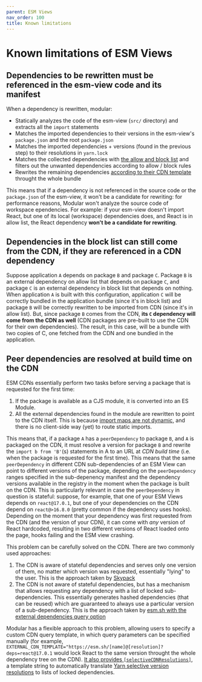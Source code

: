 ```yaml
---
parent: ESM Views
nav_order: 100
title: Known limitations
---
```


# Known limitations of ESM Views

## Dependencies to be rewritten must be referenced in the esm-view code and its manifest

When a dependency is rewritten, modular:

- Statically analyzes the code of the esm-view (`src/` directory) and extracts
  all the `import` statements
- Matches the imported dependencies to their versions in the esm-view's
  `package.json` and the root `package.json`
- Matches the imported dependencies + versions (found in the previous step) to
  their resolutions in `yarn.lock`
- Matches the collected dependencies with
  [the allow and block list](./customize-bundle-strategy.md) and filters out the
  unwanted dependencies according to allow / block rules
- Rewrites the remaining dependencies
  [according to their CDN template](./esm-cdn.md) throught the whole bundle

This means that if a dependency is not referenced in the source code or the
`package.json` of the esm-view, it won't be a candidate for rewriting: for
performance reasons, Modular won't analyze the source code of workspace
ependencies. For example: if your esm-view doesn't import React, but one of its
local (workspace) dependencies does, and React is in allow list, the React
dependency **won't be a candidate for rewriting**.

## Dependencies in the block list can still come from the CDN, if they are referenced in a CDN dependency

Suppose application `A` depends on package `B` and package `C`. Package `B` is
an external dependency on allow list that depends on package `C`, and package
`C` is an external dependency in block list that depends on nothing. When
application `A` is built with this configuration, application `C` will be
correctly bundled in the application bundle (since it's in block list) and
package `B` will be correctly rewritten to be imported from CDN (since it's in
allow list). But, since package `B` comes from the CDN, **its `C` dependency
will come from the CDN as well** (CDN packages are pre-built to use the CDN for
their own dependencies). The result, in this case, will be a bundle with two
copies of C, one fetched from the CDN and one bundled in the application.

## Peer dependencies are resolved at build time on the CDN

ESM CDNs essentially perform two tasks before serving a package that is
requested for the first time:

1. If the package is available as a CJS module, it is converted into an ES
   Module.
2. All the external dependencies found in the module are rewritten to point to
   the CDN itself. This is because
   [import maps are not dynamic](https://github.com/WICG/import-maps/issues/92),
   and there is no client-side way (yet) to route static imports.

This means that, if a package `A` has a `peerDependency` to package `B`, and `A`
is packaged on the CDN, it must resolve a version for package `B` and rewrite
the `import b from 'B'`(s) statements in A to an URL at _CDN build time_ (i.e.
when the package is requested for the first time). This means that the same
`peerDependency` in different CDN sub-dependencies of an ESM View can point to
different versions of the package, depending on the `peerDependency` ranges
specified in the sub-depenency manifest and the dependency versions available in
the registry in the moment when the package is built on the CDN. This is
particularly relevant in case the `peerDependency` in question is stateful:
suppose, for example, that one of your ESM Views depends on `react@17.0.1`, but
one of your dependencies on the CDN depend on `react@>16.8.0` (pretty common if
the dependency uses hooks). Depending on the moment that your dependency was
first requested from the CDN (and the version of your CDN), it can come with
_any_ version of React hardcoded, resulting in two different versions of React
loaded onto the page, hooks failing and the ESM view crashing.

This problem can be carefully solved on the CDN. There are two commonly used
approaches:

1. The CDN is aware of stateful dependencies and serves only one version of
   them, no matter which version was requested, essentially "lying" to the user.
   This is the approach taken by
   [Skypack](https://github.com/skypackjs/skypack-cdn/issues/88)
2. The CDN is not aware of stateful dependencies, but has a mechanism that
   allows requesting any dependency with a list of locked sub-dependencies. This
   essentially generates hashed dependencies (that can be reused) which are
   guaranteed to always use a particular version of a sub-dependency. This is
   the approach taken by
   [esm.sh with the external dependencies query option](https://github.com/esm-dev/esm.sh#specify-external-dependencies)

Modular has a flexible approach to this problem, allowing users to specify a
custom CDN query template, in which query parameters can be specified manually
(for example,
`EXTERNAL_CDN_TEMPLATE="https://esm.sh/[name]@[resolution]?deps=react@17.0.1`
would lock React to the same version throught the whole dependency tree on the
CDN). [It also provides `[selectiveCDNResolutions]`](./esm-cdn.md), a template
string to automatically translate
[Yarn selective version resolutions](https://classic.yarnpkg.com/lang/en/docs/selective-version-resolutions/)
to lists of locked dependencies.
